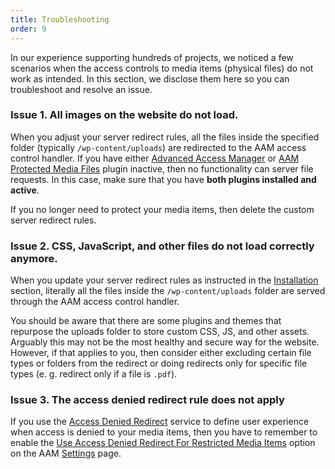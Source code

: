 ```yaml
---
title: Troubleshooting
order: 9
---
```


In our experience supporting hundreds of projects, we noticed a few scenarios when the access controls to media items (physical files) do not work as intended. In this section, we disclose them here so you can troubleshoot and resolve an issue.

### Issue 1. All images on the website do not load.

When you adjust your server redirect rules, all the files inside the specified folder (typically `/wp-content/uploads`) are redirected to the AAM access control handler. If you have either [Advanced Access Manager](https://wordpress.org/plugins/advanced-access-manager) or [AAM Protected Media Files](https://wordpress.org/plugins/aam-protected-media-files/) plugin inactive, then no functionality can server file requests. In this case, make sure that you have **both plugins installed and active**.

If you no longer need to protect your media items, then delete the custom server redirect rules.

### Issue 2. CSS, JavaScript, and other files do not load correctly anymore.

When you update your server redirect rules as instructed in the [Installation](/plugin/protected-media-files/installation#setup-server-redirect-rules) section, literally all the files inside the `/wp-content/uploads` folder are served through the AAM access control handler.

You should be aware that there are some plugins and themes that repurpose the uploads folder to store custom CSS, JS, and other assets. Arguably this may not be the most healthy and secure way for the website. However, if that applies to you, then consider either excluding certain file types or folders from the redirect or doing redirects only for specific file types (e. g. redirect only if a file is `.pdf`).

### Issue 3. The access denied redirect rule does not apply

If you use the [Access Denied Redirect](/plugin/advanced-access-manager/service/access-deny-redirect) service to define user experience when access is denied to your media items, then you have to remember to enable the [Use Access Denied Redirect For Restricted Media Items](/plugin/advanced-access-manager/setting/media-access-denied-redirect) option on the AAM [Settings](/plugin/advanced-access-manager/ui-overview#settings-page) page.